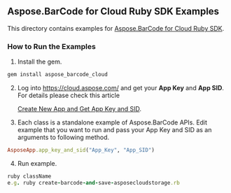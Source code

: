 ## Aspose.BarCode for Cloud Ruby SDK Examples
This directory contains examples for [Aspose.BarCode for Cloud Ruby SDK](https://github.com/aspose-barcode/Aspose.BarCode-for-Cloud/tree/master/SDKs/Aspose.BarCode-Cloud-SDK-for-Ruby).

### How to Run the Examples
1. Install the gem.
```ruby
gem install aspose_barcode_cloud
```
2. Log into https://cloud.aspose.com/ and get your **App Key** and **App SID**. For details please check this article

   [Create New App and Get App Key and SID](https://docs.asposeptyltd.com/display/totalcloud/Create+New+App+and+Get+App+Key+and+SID).
3. Each class is a standalone example of Aspose.BarCode APIs. Edit example that you want to run and pass your App Key and SID as an arguments to following method.
```ruby
AsposeApp.app_key_and_sid("App_Key", "App_SID")
```
4. Run example.
```ruby
ruby className
e.g. ruby create-barcode-and-save-asposecloudstorage.rb
```
